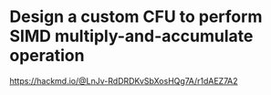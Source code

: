 # Design a custom CFU to perform SIMD multiply-and-accumulate operation

https://hackmd.io/@LnJv-RdDRDKvSbXosHQg7A/r1dAEZ7A2